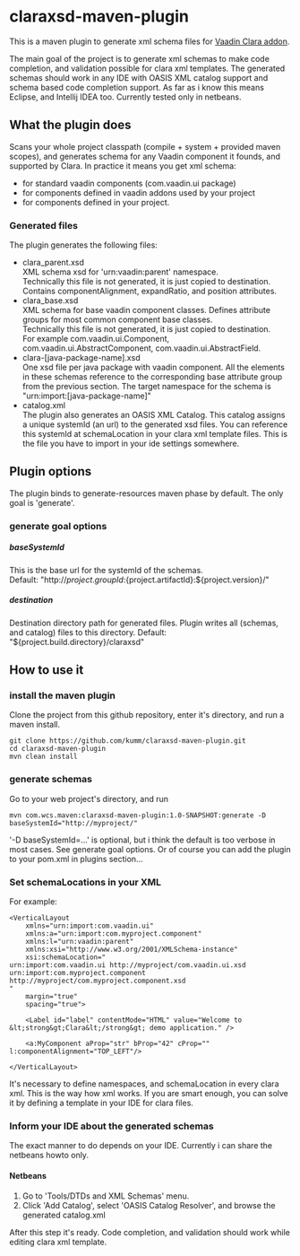 # claraxsd-maven-plugin

This is a maven plugin to generate xml schema files for [Vaadin Clara addon](https://vaadin.com/directory#addon/clara:vaadin).

The main goal of the project is to generate xml schemas to make code completion, and validation possible for clara xml templates. The generated schemas should work in any IDE with OASIS XML catalog support and schema based code completion support. As far as i know this means Eclipse, and Intellij IDEA too. Currently tested only in netbeans.

## What the plugin does

Scans your whole project classpath (compile + system + provided maven scopes), and generates schema for any Vaadin component it founds, and supported by Clara.
In practice it means you get xml schema: 

- for standard vaadin components (com.vaadin.ui package)
- for components defined in vaadin addons used by your project
- for components defined in your project.

### Generated files

The plugin generates the following files:

- clara_parent.xsd  
XML schema xsd for 'urn:vaadin:parent' namespace.  
Technically this file is not generated, it is just copied to destination.  
Contains componentAlignment, expandRatio, and position attributes.  
- clara_base.xsd  
XML schema for base vaadin component classes. Defines attribute groups for most common component base classes.  
Technically this file is not generated, it is just copied to destination.  
For example com.vaadin.ui.Component, com.vaadin.ui.AbstractComponent, com.vaadin.ui.AbstractField.
- clara-[java-package-name].xsd  
One xsd file per java package with vaadin component. 
All the elements in these schemas reference to the corresponding base attribute group from the previous section. 
The target namespace for the schema is "urn:import:[java-package-name]"
- catalog.xml  
The plugin also generates an OASIS XML Catalog. 
This catalog assigns a unique systemId (an url) to the generated xsd files. You can reference this systemId at schemaLocation in your clara xml template files.
This is the file you have to import in your ide settings somewhere.

## Plugin options

The plugin binds to generate-resources maven phase by default. The only goal is 'generate'.

### generate goal options

##### baseSystemId

This is the base url for the systemId of the schemas.  
Default: "http://${project.groupId}:${project.artifactId}:${project.version}/"

##### destination

Destination directory path for generated files. Plugin writes all (schemas, and catalog) files to this directory.
Default: "${project.build.directory}/claraxsd"

## How to use it

### install the maven plugin
Clone the project from this github repository, enter it's directory, and run a maven install.
```
git clone https://github.com/kumm/claraxsd-maven-plugin.git
cd claraxsd-maven-plugin
mvn clean install
```

### generate schemas

Go to your web project's directory, and run 
```
mvn com.wcs.maven:claraxsd-maven-plugin:1.0-SNAPSHOT:generate -D baseSystemId="http://myproject/"
```
'-D baseSystemId=...' is optional, but i think the default is too verbose in most cases. See generate goal options.
Or of course you can add the plugin to your pom.xml in plugins section...

### Set schemaLocations in your XML

For example:
```
<VerticalLayout
    xmlns="urn:import:com.vaadin.ui"
    xmlns:a="urn:import:com.myproject.component"
    xmlns:l="urn:vaadin:parent"
    xmlns:xsi="http://www.w3.org/2001/XMLSchema-instance"
    xsi:schemaLocation="
urn:import:com.vaadin.ui http://myproject/com.vaadin.ui.xsd
urn:import:com.myproject.component http://myproject/com.myproject.component.xsd
"
    margin="true"
    spacing="true">

    <Label id="label" contentMode="HTML" value="Welcome to &lt;strong&gt;Clara&lt;/strong&gt; demo application." />

    <a:MyComponent aProp="str" bProp="42" cProp="" l:componentAlignment="TOP_LEFT"/>

</VerticalLayout>
```

It's necessary to define namespaces, and schemaLocation in every clara xml. This is the way how xml works. If you are smart enough, you can solve it by defining a template in your IDE for clara files.

### Inform your IDE about the generated schemas

The exact manner to do depends on your IDE. Currently i can share the netbeans howto only.

#### Netbeans

1. Go to 'Tools/DTDs and XML Schemas' menu.
2. Click 'Add Catalog', select 'OASIS Catalog Resolver', and browse the generated catalog.xml

After this step it's ready. Code completion, and validation should work while editing clara xml template.
